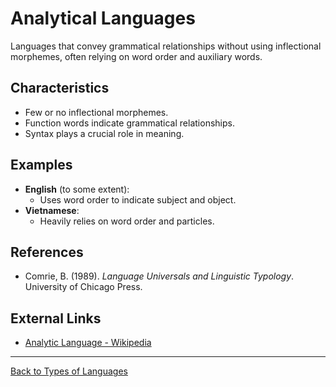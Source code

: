 # Analytical Languages

Languages that convey grammatical relationships without using inflectional morphemes, often relying on word order and auxiliary words.

## Characteristics

- Few or no inflectional morphemes.
- Function words indicate grammatical relationships.
- Syntax plays a crucial role in meaning.

## Examples

- **English** (to some extent):
  - Uses word order to indicate subject and object.
- **Vietnamese**:
  - Heavily relies on word order and particles.

## References

- Comrie, B. (1989). *Language Universals and Linguistic Typology*. University of Chicago Press.

## External Links

- [Analytic Language - Wikipedia](https://en.wikipedia.org/wiki/Analytic_language)

---

[Back to Types of Languages](README.md)
